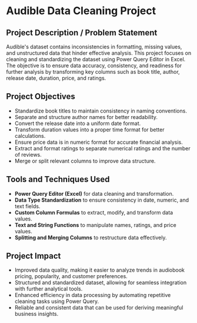 # Audible Data Cleaning Project

## Project Description / Problem Statement
Audible's dataset contains inconsistencies in formatting, missing values, and unstructured data that hinder effective analysis. This project focuses on cleaning and standardizing the dataset using Power Query Editor in Excel. The objective is to ensure data accuracy, consistency, and readiness for further analysis by transforming key columns such as book title, author, release date, duration, price, and ratings.

## Project Objectives
- Standardize book titles to maintain consistency in naming conventions.
- Separate and structure author names for better readability.
- Convert the release date into a uniform date format.
- Transform duration values into a proper time format for better calculations.
- Ensure price data is in numeric format for accurate financial analysis.
- Extract and format ratings to separate numerical ratings and the number of reviews.
- Merge or split relevant columns to improve data structure.

## Tools and Techniques Used
- **Power Query Editor (Excel)** for data cleaning and transformation.
- **Data Type Standardization** to ensure consistency in date, numeric, and text fields.
- **Custom Column Formulas** to extract, modify, and transform data values.
- **Text and String Functions** to manipulate names, ratings, and price values.
- **Splitting and Merging Columns** to restructure data effectively.

## Project Impact
- Improved data quality, making it easier to analyze trends in audiobook pricing, popularity, and customer preferences.
- Structured and standardized dataset, allowing for seamless integration with further analytical tools.
- Enhanced efficiency in data processing by automating repetitive cleaning tasks using Power Query.
- Reliable and consistent data that can be used for deriving meaningful business insights.

